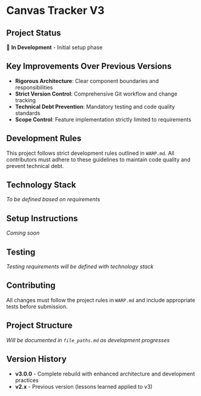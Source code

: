# Canvas Tracker V3

## Project Status
🚧 **In Development** - Initial setup phase

## Key Improvements Over Previous Versions
- **Rigorous Architecture**: Clear component boundaries and responsibilities
- **Strict Version Control**: Comprehensive Git workflow and change tracking  
- **Technical Debt Prevention**: Mandatory testing and code quality standards
- **Scope Control**: Feature implementation strictly limited to requirements

## Development Rules
This project follows strict development rules outlined in `WARP.md`. All contributors must adhere to these guidelines to maintain code quality and prevent technical debt.

## Technology Stack
*To be defined based on requirements*

## Setup Instructions
*Coming soon*

## Testing
*Testing requirements will be defined with technology stack*

## Contributing
All changes must follow the project rules in `WARP.md` and include appropriate tests before submission.

## Project Structure
*Will be documented in `file_paths.md` as development progresses*

## Version History
- **v3.0.0** - Complete rebuild with enhanced architecture and development practices
- **v2.x** - Previous version (lessons learned applied to v3)
